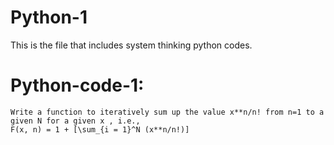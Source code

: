# Python-1
  This is the file that includes system thinking python codes.
  
  # Python-code-1:
    Write a function to iteratively sum up the value x**n/n! from n=1 to a given N for a given x , i.e., 
    F(x, n) = 1 + [\sum_{i = 1}^N (x**n/n!)]
